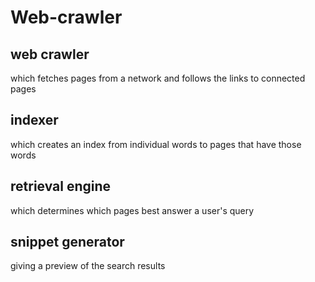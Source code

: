 # Web-crawler
## web crawler
which fetches pages from a network and follows the links to
connected pages
## indexer
which creates an index from individual words to pages that have
those words
## retrieval engine 
which determines which pages best answer a user's query
## snippet generator
giving a preview of the search results
